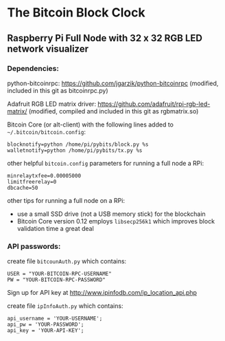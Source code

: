 # The Bitcoin Block Clock


Raspberry Pi Full Node with 32 x 32 RGB LED network visualizer
-
### Dependencies:

python-bitcoinrpc: https://github.com/jgarzik/python-bitcoinrpc (modified, included in this git as bitcoinrpc.py)

Adafruit RGB LED matrix driver: https://github.com/adafruit/rpi-rgb-led-matrix/ (modified, compiled and included in this git as rgbmatrix.so)

Bitcoin Core (or alt-client) with the following lines added to `~/.bitcoin/bitcoin.config`:
```
blocknotify=python /home/pi/pybits/block.py %s
walletnotify=python /home/pi/pybits/tx.py %s
```

other helpful `bitcoin.config` parameters for running a full node a RPi:
```
minrelaytxfee=0.00005000
limitfreerelay=0
dbcache=50
```
other tips for running a full node on a RPi:
* use a small SSD drive (not a USB memory stick) for the blockchain
* Bitcoin Core version 0.12 employs `libsecp256k1` which improves block validation time a great deal

### API passwords:

create file `bitcounAuth.py` which contains:
```
USER = "YOUR-BITCOIN-RPC-USERNAME"
PW = "YOUR-BITCOIN-RPC-PASSWORD"
```
Sign up for API key at http://www.ipinfodb.com/ip_location_api.php

create file `ipInfoAuth.py` which contains:
```
api_username = 'YOUR-USERNAME';
api_pw = 'YOUR-PASSWORD';
api_key = 'YOUR-API-KEY';
```

